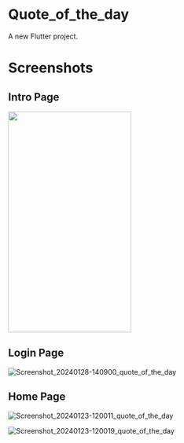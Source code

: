 # Quote_of_the_day

A new Flutter project.

# Screenshots

## Intro Page
<img width="250" height="450" alt="" src="https://github.com/Tamilmani18/CODSOFT/assets/144092813/04fe7734-532c-47ef-bbd4-ad2fe4e82d2f">

## Login Page
![Screenshot_20240128-140900_quote_of_the_day](https://github.com/Tamilmani18/CODSOFT/assets/144092813/245d32a9-6e58-4293-84ac-2d88de3a6585)

## Home Page
![Screenshot_20240123-120011_quote_of_the_day](https://github.com/Tamilmani18/CODSOFT/assets/144092813/a5041d72-1e14-44d4-84dd-4ac715689083)

![Screenshot_20240123-120019_quote_of_the_day](https://github.com/Tamilmani18/CODSOFT/assets/144092813/eb100ab9-4e28-4153-94dd-b1e2581041dd)
